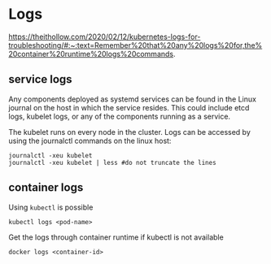 # Logs
https://theithollow.com/2020/02/12/kubernetes-logs-for-troubleshooting/#:~:text=Remember%20that%20any%20logs%20for,the%20container%20runtime%20logs%20commands.

## service logs
Any components deployed as systemd services can be found in the Linux journal on the host in which the service resides. 
This could include etcd logs, kubelet logs, or any of the components running as a service.

The kubelet runs on every node in the cluster. Logs can be accessed by using the journalctl commands on the linux host:
```
journalctl -xeu kubelet
journalctl -xeu kubelet | less #do not truncate the lines
```

## container logs
Using `kubectl` is possible
```
kubectl logs <pod-name>
```

Get the logs through container runtime if kubectl is not available
```
docker logs <container-id>
```
